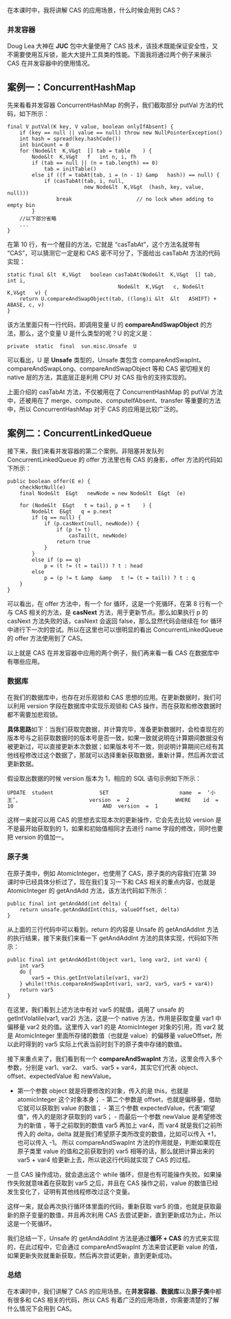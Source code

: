 
在本课时中，我将讲解  CAS 的应用场景，什么时候会用到 CAS？

### 并发容器

Doug  Lea 大神在 **JUC** 包中大量使用了  CAS  技术，该技术既能保证安全性，又不需要使用互斥锁，能大大提升工具类的性能。下面我将通过两个例子来展示 CAS 在并发容器中的使用情况。

## 案例一：ConcurrentHashMap

先来看看并发容器 ConcurrentHashMap 的例子，我们截取部分 putVal 方法的代码，如下所示：


```
final V putVal(K key, V value, boolean onlyIfAbsent) {
    if (key == null || value == null) throw new NullPointerException()  
    int hash = spread(key.hashCode())  
    int binCount = 0  
    for (Node&lt  K,V&gt  [] tab = table    ) {
        Node&lt  K,V&gt   f   int n, i, fh  
        if (tab == null || (n = tab.length) == 0)
            tab = initTable()  
        else if ((f = tabAt(tab, i = (n - 1) &amp   hash)) == null) {
            if (casTabAt(tab, i, null,
                         new Node&lt  K,V&gt  (hash, key, value, null)))
                break                     // no lock when adding to empty bin
        }
    //以下部分省略
    ...
}

```

在第 10 行，有一个醒目的方法，它就是 “casTabAt”，这个方法名就带有 “CAS”，可以猜测它一定是和 CAS 密不可分了，下面给出 casTabAt 方法的代码实现：

```
static final &lt  K,V&gt   boolean casTabAt(Node&lt  K,V&gt  [] tab, int i,
                                    Node&lt  K,V&gt   c, Node&lt  K,V&gt   v) {
    return U.compareAndSwapObject(tab, ((long)i &lt  &lt   ASHIFT) + ABASE, c, v)  
}

```

该方法里面只有一行代码，即调用变量 U 的 **compareAndSwapObject** 的方法，那么，这个变量 U 是什么类型的呢？U 的定义是：

```
private  static  final  sun.misc.Unsafe  U 
```

可以看出，U 是 **Unsafe** 类型的，Unsafe 类包含 compareAndSwapInt、compareAndSwapLong、compareAndSwapObject 等和 CAS 密切相关的 native 层的方法，其底层正是利用 CPU 对 CAS 指令的支持实现的。

上面介绍的 casTabAt 方法，不仅被用在了 ConcurrentHashMap 的 putVal 方法中，还被用在了 merge、compute、computeIfAbsent、transfer 等重要的方法中，所以 ConcurrentHashMap 对于 CAS 的应用是比较广泛的。

## 案例二：ConcurrentLinkedQueue

接下来，我们来看并发容器的第二个案例。非阻塞并发队列 ConcurrentLinkedQueue 的 offer 方法里也有 CAS 的身影，offer 方法的代码如下所示：

```
public boolean offer(E e) {
    checkNotNull(e)  
    final Node&lt  E&gt   newNode = new Node&lt  E&gt  (e)  

    for (Node&lt  E&gt   t = tail, p = t    ) {
        Node&lt  E&gt   q = p.next  
        if (q == null) {
            if (p.casNext(null, newNode)) {
                if (p != t) 
                    casTail(t, newNode)   
                return true  
            }
        }
        else if (p == q)
            p = (t != (t = tail)) ? t : head  
        else
            p = (p != t &amp  &amp   t != (t = tail)) ? t : q  
    }
}

```

可以看出，在 offer 方法中，有一个 for 循环，这是一个死循环，在第 8 行有一个与 CAS 相关的方法，是 **casNext** 方法，用于更新节点。那么如果执行 p 的 casNext 方法失败的话，casNext 会返回 false，那么显然代码会继续在 for 循环中进行下一次的尝试。所以在这里也可以很明显的看出 ConcurrentLinkedQueue 的 offer 方法使用到了 CAS。

以上就是 CAS 在并发容器中应用的两个例子，我们再来看一看 CAS 在数据库中有哪些应用。

### 数据库

在我们的数据库中，也存在对乐观锁和 CAS 思想的应用。在更新数据时，我们可以利用  version  字段在数据库中实现乐观锁和 CAS 操作，而在获取和修改数据时都不需要加悲观锁。

**具体思路**如下：当我们获取完数据，并计算完毕，准备更新数据时，会检查现在的版本号与之前获取数据时的版本号是否一致，如果一致就说明在计算期间数据没有被更新过，可以直接更新本次数据；如果版本号不一致，则说明计算期间已经有其他线程修改过这个数据了，那就可以选择重新获取数据，重新计算，然后再次尝试更新数据。

假设取出数据的时候  version  版本为  1，相应的  SQL  语句示例如下所示：

```
UPDATE  student               SET                       name  =  ‘小王’,                       version  =  2               WHERE    id  =  10                             AND  version  =  1 
```

这样一来就可以用  CAS 的思想去实现本次的更新操作，它会先去比较  version  是不是最开始获取到的 1，如果和初始值相同才去进行 name 字段的修改，同时也要把 version 的值加一。

### 原子类

在原子类中，例如  AtomicInteger，也使用了  CAS，原子类的内容我们在第  39  课时中已经具体分析过了，现在我们复习一下和  CAS  相关的重点内容，也就是  AtomicInteger  的  getAndAdd  方法，该方法代码如下所示：

```
public final int getAndAdd(int delta) {    
    return unsafe.getAndAddInt(this, valueOffset, delta)  
}

```

从上面的三行代码中可以看到，return  的内容是 Unsafe 的 getAndAddInt 方法的执行结果，接下来我们来看一下 getAndAddInt 方法的具体实现，代码如下所示：

```
public final int getAndAddInt(Object var1, long var2, int var4) {
    int var5  
    do {
        var5 = this.getIntVolatile(var1, var2)  
    } while(!this.compareAndSwapInt(var1, var2, var5, var5 + var4))  
    return var5  
}

```

在这里，我们看到上述方法中有对  var5 的赋值，调用了  unsafe  的 getIntVolatile(var1, var2) 方法，这是一个  native  方法，作用是获取变量  var1  中偏移量 var2 处的值。这里传入  var1  的是 AtomicInteger 对象的引用，而  var2  就是 AtomicInteger  里面所存储的数值（也就是 value）的偏移量  valueOffset，所以此时得到的 var5 实际上代表当前时刻下的原子类中存储的数值。

接下来重点来了，我们看到有一个  **compareAndSwapInt**  方法，这里会传入多个参数，分别是  var1、var2、 var5、var5 + var4，其实它们代表  object、offset、expectedValue  和  newValue。
 - 第一个参数 object 就是将要修改的对象，传入的是 this，也就是 atomicInteger 这个对象本身； - 第二个参数是 offset，也就是偏移量，借助它就可以获取到 value 的数值； - 第三个参数 expectedValue，代表“期望值”，传入的是刚才获取到的 var5； - 而最后一个参数 newValue 是希望修改为的新值 ，等于之前取到的数值 var5 再加上 var4，而 var4 就是我们之前所传入的 delta，delta 就是我们希望原子类所改变的数值，比如可以传入 +1，也可以传入 -1。 
所以 compareAndSwapInt  方法的作用就是，判断如果现在原子类里 value 的值和之前获取到的 var5 相等的话，那么就把计算出来的 var5 + var4 给更新上去，所以说这行代码就实现了  CAS  的过程。

一旦 CAS 操作成功，就会退出这个 while 循环，但是也有可能操作失败。如果操作失败就意味着在获取到 var5 之后，并且在 CAS 操作之前，value 的数值已经发生变化了，证明有其他线程修改过这个变量。

这样一来，就会再次执行循环体里面的代码，重新获取 var5 的值，也就是获取最新的原子变量的数值，并且再次利用 CAS 去尝试更新，直到更新成功为止，所以这是一个死循环。

我们总结一下，Unsafe 的 getAndAddInt 方法是通过**循环 + CAS** 的方式来实现的，在此过程中，它会通过 compareAndSwapInt 方法来尝试更新 value 的值，如果更新失败就重新获取，然后再次尝试更新，直到更新成功。

### 总结

在本课时中，我们讲解了  CAS  的应用场景。在**并发容器**、**数据库**以及**原子类**中都有很多和 CAS 相关的代码，所以 CAS 有着广泛的应用场景，你需要清楚的了解什么情况下会用到 CAS。


